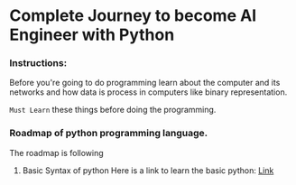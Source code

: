 # Complete Journey to become AI Engineer with Python
### Instructions: 
Before you're going to do programming learn about the computer and its networks and how data is process in computers like binary representation. 

`Must Learn` these things before doing the programming.
### Roadmap of python programming language.
The roadmap is following 
1. Basic Syntax of python
Here is a link to learn the basic python: [Link](https://learnxinyminutes.com/docs/python/)

